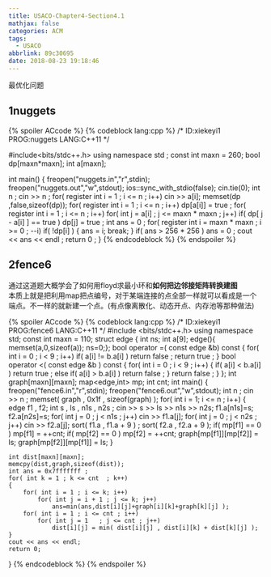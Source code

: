 ```yaml
---
title: USACO-Chapter4-Section4.1
mathjax: false
categories: ACM
tags:
  - USACO
abbrlink: 89c30695
date: 2018-08-23 19:18:46
---
```


最优化问题
<!--more-->



## 1nuggets

{% spoiler ACcode %}
{% codeblock lang:cpp %}
/*
ID:xiekeyi1
PROG:nuggets
LANG:C++11
*/

#include<bits/stdc++.h>
using namespace std ;
const int maxn = 260;
bool dp[maxn*maxn];
int a[maxn];

int main()
{
	freopen("nuggets.in","r",stdin);
	freopen("nuggets.out","w",stdout);
	ios::sync_with_stdio(false);
	cin.tie(0);
	int n ;
	cin >> n ;
	for( register int i = 1 ; i <= n ; i++)
		cin >> a[i];
	memset(dp ,false,sizeof(dp));
	for( register int i = 1 ; i <= n ; i++)
		dp[a[i]] = true ; 
	for( register int i = 1 ; i <= n ; i++)
		for( int j = a[i] ; j <= maxn * maxn ; j++)
			if( dp[ j - a[i] ] == true )
				dp[j] = true ;
	int ans = 0 ; 
	for( register int i = maxn * maxn ; i >= 0 ; --i)
		if( !dp[i] )
		{
			ans = i;
			break;
		}
	if( ans > 256 * 256 )
		ans = 0 ; 
	cout << ans << endl ; 
	return 0 ;
}
{% endcodeblock %}
{% endspoiler %}

## 2fence6


通过这道题大概学会了如何用floyd求最小环和**如何把边邻接矩阵转换建图**    
本质上就是把利用map把点编号，对于某端连接的点全部一样就可以看成是一个端点。不一样的就新建一个点。(有点像离散化、动态开点、内存池等那种做法)


{% spoiler ACcode %}
{% codeblock lang:cpp %}
/*
ID:xiekeyi1
PROG:fence6
LANG:C++11
*/
#include <bits/stdc++.h>
using namespace std;
const int maxn = 110;
struct edge
{
	int ns;
	int a[9];
	edge(){ memset(a,0,sizeof(a)); ns=0;};
	bool operator =( const edge &b) const 
	{
		for( int i = 0 ; i < 9 ; i++)
			if( a[i] != b.a[i] )
				return false ;
		return true ;
	}
	bool operator <( const edge &b ) const 
	{
		for( int i = 0 ; i < 9 ; i++)
		{
			if( a[i] <  b.a[i] )
				return true ;
			else if( a[i] > b.a[i] )
				return false ; 
		}
		return false ;
	}
};
int graph[maxn][maxn];
map<edge,int> mp;
int cnt;
int main()
{
	freopen("fence6.in","r",stdin);
	freopen("fence6.out","w",stdout);
	int n ;
	cin >> n ;
	memset( graph , 0x1f , sizeof(graph) );
	for( int i = 1; i <= n ; i++)
	{
		edge f1 , f2;
		int s , ls , n1s , n2s ;
		cin >> s >> ls >> n1s >> n2s;
		f1.a[n1s]=s;
		f2.a[n2s]=s;
		for( int j = 0 ; j < n1s ; j++)
			cin >> f1.a[j];
		for( int j = 0 ; j < n2s ; j++)
			cin >> f2.a[j];
		sort( f1.a , f1.a + 9 ) ;
		sort( f2.a , f2.a + 9  );
		if( mp[f1] == 0 ) 
			mp[f1] = ++cnt;
		if( mp[f2] == 0 )
			mp[f2] = ++cnt;
		graph[mp[f1]][mp[f2]] = ls;
		graph[mp[f2]][mp[f1]] = ls;
	}

	int dist[maxn][maxn];
	memcpy(dist,graph,sizeof(dist));
	int ans = 0x7fffffff ;
	for( int k = 1 ; k <= cnt  ; k++)
	{
		for( int i = 1 ; i <= k; i++)
			for( int j = i + 1 ; j <= k; j++)
				ans=min(ans,dist[i][j]+graph[i][k]+graph[k][j] );
		for( int i = 1 ; i <= cnt ; i++)
			for( int j = 1   ; j <= cnt ; j++)
				dist[i][j] = min( dist[i][j] , dist[i][k] + dist[k][j] );
	}
	cout << ans << endl; 
	return 0;
}
{% endcodeblock %}
{% endspoiler %}
